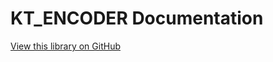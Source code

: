 # KT_ENCODER Documentation

[View this library on GitHub](https://github.com/KhalifNovation/KT_ENCODER)